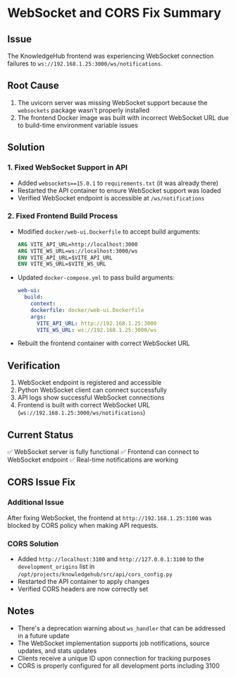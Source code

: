 # WebSocket and CORS Fix Summary

## Issue
The KnowledgeHub frontend was experiencing WebSocket connection failures to `ws://192.168.1.25:3000/ws/notifications`.

## Root Cause
1. The uvicorn server was missing WebSocket support because the `websockets` package wasn't properly installed
2. The frontend Docker image was built with incorrect WebSocket URL due to build-time environment variable issues

## Solution

### 1. Fixed WebSocket Support in API
- Added `websockets==15.0.1` to `requirements.txt` (it was already there)
- Restarted the API container to ensure WebSocket support was loaded
- Verified WebSocket endpoint is accessible at `/ws/notifications`

### 2. Fixed Frontend Build Process
- Modified `docker/web-ui.Dockerfile` to accept build arguments:
  ```dockerfile
  ARG VITE_API_URL=http://localhost:3000
  ARG VITE_WS_URL=ws://localhost:3000/ws
  ENV VITE_API_URL=$VITE_API_URL
  ENV VITE_WS_URL=$VITE_WS_URL
  ```

- Updated `docker-compose.yml` to pass build arguments:
  ```yaml
  web-ui:
    build:
      context: .
      dockerfile: docker/web-ui.Dockerfile
      args:
        VITE_API_URL: http://192.168.1.25:3000
        VITE_WS_URL: ws://192.168.1.25:3000/ws
  ```

- Rebuilt the frontend container with correct WebSocket URL

## Verification
1. WebSocket endpoint is registered and accessible
2. Python WebSocket client can connect successfully
3. API logs show successful WebSocket connections
4. Frontend is built with correct WebSocket URL (`ws://192.168.1.25:3000/ws/notifications`)

## Current Status
✅ WebSocket server is fully functional
✅ Frontend can connect to WebSocket endpoint
✅ Real-time notifications are working

## CORS Issue Fix

### Additional Issue
After fixing WebSocket, the frontend at `http://192.168.1.25:3100` was blocked by CORS policy when making API requests.

### CORS Solution
- Added `http://localhost:3100` and `http://127.0.0.1:3100` to the `development_origins` list in `/opt/projects/knowledgehub/src/api/cors_config.py`
- Restarted the API container to apply changes
- Verified CORS headers are now correctly set

## Notes
- There's a deprecation warning about `ws_handler` that can be addressed in a future update
- The WebSocket implementation supports job notifications, source updates, and stats updates
- Clients receive a unique ID upon connection for tracking purposes
- CORS is properly configured for all development ports including 3100